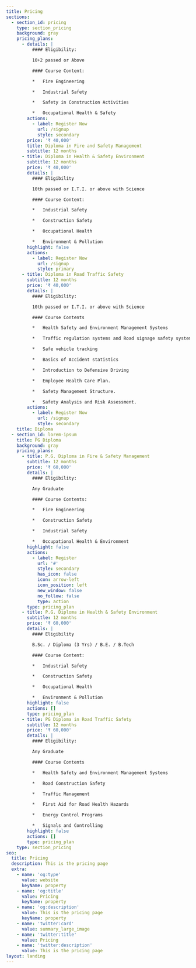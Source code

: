 ```yaml
---
title: Pricing
sections:
  - section_id: pricing
    type: section_pricing
    background: gray
    pricing_plans:
      - details: |
          #### Eligibility:

          10+2 passed or Above

          #### Course Content:

          *   Fire Engineering

          *   Industrial Safety

          *   Safety in Construction Activities

          *   Occupational Health & Safety
        actions:
          - label: Register Now
            url: /signup
            style: secondary
        price: '₹ 40,000'
        title: Diploma in Fire and Safety Management
        subtitle: 12 months
      - title: Diploma in Health & Safety Environment
        subtitle: 12 months
        price: '₹ 40,000'
        details: |
          #### Eligibility

          10th passed or I.T.I. or above with Science

          #### Course Content:

          *   Industrial Safety

          *   Construction Safety

          *   Occupational Health

          *   Environment & Pollution
        highlight: false
        actions:
          - label: Register Now
            url: /signup
            style: primary
      - title: Diploma in Road Traffic Safety
        subtitle: 12 months
        price: '₹ 40,000'
        details: |
          #### Eligibility:

          10th passed or I.T.I. or above with Science

          #### Course Contents

          *   Health Safety and Environment Management Systems

          *   Traffic regulation systems and Road signage safety systems

          *   Safe vehicle tracking

          *   Basics of Accident statistics

          *   Introduction to Defensive Driving

          *   Employee Health Care Plan.

          *   Safety Management Structure.

          *   Safety Analysis and Risk Assessment.
        actions:
          - label: Register Now
            url: /signup
            style: secondary
    title: Diploma
  - section_id: lorem-ipsum
    title: PG Diploma
    background: gray
    pricing_plans:
      - title: P.G. Diploma in Fire & Safety Management
        subtitle: 12 months
        price: '₹ 60,000'
        details: |
          #### Eligibility:

          Any Graduate 

          #### Course Contents:

          *   Fire Engineering 

          *   Construction Safety

          *   Industrial Safety

          *   Occupational Health & Environment
        highlight: false
        actions:
          - label: Register
            url: '#'
            style: secondary
            has_icon: false
            icon: arrow-left
            icon_position: left
            new_window: false
            no_follow: false
            type: action
        type: pricing_plan
      - title: P.G. Diploma in Health & Safety Environment
        subtitle: 12 months
        price: '₹ 60,000'
        details: |
          #### Eligibility

          B.Sc. / Diploma (3 Yrs) / B.E. / B.Tech

          #### Course Content:

          *   Industrial Safety

          *   Construction Safety

          *   Occupational Health

          *   Environment & Pollution
        highlight: false
        actions: []
        type: pricing_plan
      - title: PG Diploma in Road Traffic Safety
        subtitle: 12 months
        price: '₹ 60,000'
        details: |
          #### Eligibility:

          Any Graduate

          #### Course Contents

          *   Health Safety and Environment Management Systems

          *   Road Construction Safety

          *   Traffic Management

          *   First Aid for Road Health Hazards

          *   Energy Control Programs

          *   Signals and Controlling
        highlight: false
        actions: []
        type: pricing_plan
    type: section_pricing
seo:
  title: Pricing
  description: This is the pricing page
  extra:
    - name: 'og:type'
      value: website
      keyName: property
    - name: 'og:title'
      value: Pricing
      keyName: property
    - name: 'og:description'
      value: This is the pricing page
      keyName: property
    - name: 'twitter:card'
      value: summary_large_image
    - name: 'twitter:title'
      value: Pricing
    - name: 'twitter:description'
      value: This is the pricing page
layout: landing
---
```

